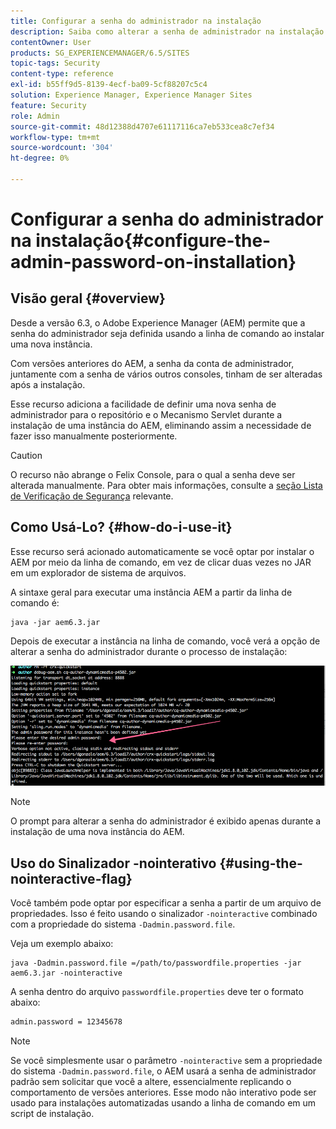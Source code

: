 ```yaml
---
title: Configurar a senha do administrador na instalação
description: Saiba como alterar a senha de administrador na instalação do Adobe Experience Manager.
contentOwner: User
products: SG_EXPERIENCEMANAGER/6.5/SITES
topic-tags: Security
content-type: reference
exl-id: b55ff9d5-8139-4ecf-ba09-5cf88207c5c4
solution: Experience Manager, Experience Manager Sites
feature: Security
role: Admin
source-git-commit: 48d12388d4707e61117116ca7eb533cea8c7ef34
workflow-type: tm+mt
source-wordcount: '304'
ht-degree: 0%

---
```


# Configurar a senha do administrador na instalação{#configure-the-admin-password-on-installation}

## Visão geral {#overview}

Desde a versão 6.3, o Adobe Experience Manager (AEM) permite que a senha do administrador seja definida usando a linha de comando ao instalar uma nova instância.

Com versões anteriores do AEM, a senha da conta de administrador, juntamente com a senha de vários outros consoles, tinham de ser alteradas após a instalação.

Esse recurso adiciona a facilidade de definir uma nova senha de administrador para o repositório e o Mecanismo Servlet durante a instalação de uma instância do AEM, eliminando assim a necessidade de fazer isso manualmente posteriormente.

>[!CAUTION]
>
>O recurso não abrange o Felix Console, para o qual a senha deve ser alterada manualmente. Para obter mais informações, consulte a [seção Lista de Verificação de Segurança](/help/sites-administering/security-checklist.md#change-default-passwords-for-the-aem-and-osgi-console-admin-accounts) relevante.

## Como Usá-Lo? {#how-do-i-use-it}

Esse recurso será acionado automaticamente se você optar por instalar o AEM por meio da linha de comando, em vez de clicar duas vezes no JAR em um explorador de sistema de arquivos.

A sintaxe geral para executar uma instância AEM a partir da linha de comando é:

```shell
java -jar aem6.3.jar
```

Depois de executar a instância na linha de comando, você verá a opção de alterar a senha do administrador durante o processo de instalação:

![chlimage_1-116](assets/chlimage_1-116a.png)

>[!NOTE]
>
>O prompt para alterar a senha do administrador é exibido apenas durante a instalação de uma nova instância do AEM.

## Uso do Sinalizador -nointerativo {#using-the-nointeractive-flag}

Você também pode optar por especificar a senha a partir de um arquivo de propriedades. Isso é feito usando o sinalizador `-nointeractive` combinado com a propriedade do sistema `-Dadmin.password.file`.

Veja um exemplo abaixo:

```shell
java -Dadmin.password.file =/path/to/passwordfile.properties -jar aem6.3.jar -nointeractive
```

A senha dentro do arquivo `passwordfile.properties` deve ter o formato abaixo:

```xml
admin.password = 12345678
```

>[!NOTE]
>
>Se você simplesmente usar o parâmetro `-nointeractive` sem a propriedade do sistema `-Dadmin.password.file`, o AEM usará a senha de administrador padrão sem solicitar que você a altere, essencialmente replicando o comportamento de versões anteriores. Esse modo não interativo pode ser usado para instalações automatizadas usando a linha de comando em um script de instalação.
